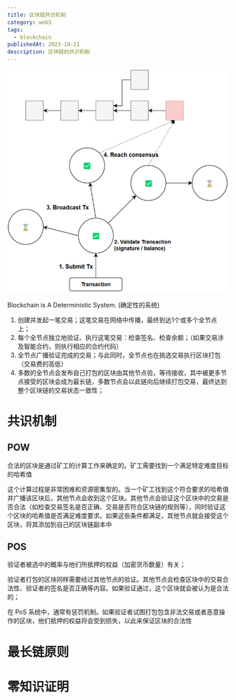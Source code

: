 ```yaml
---
title: 区块链共识机制
category: web3
tags:
  - blockchain
publishedAt: 2023-10-21
description: 区块链的共识机制
---
```



![](/images/web3-fundation-consensus.png)

Blockchain is A Deterministic System. (确定性的系统)

1. 创建并发起一笔交易；这笔交易在网络中传播，最终到达1个或多个全节点上；
2. 每个全节点独立地验证、执行这笔交易：检查签名、检查余额；（如果交易涉及智能合约，则执行相应的合约代码）
3. 全节点广播验证完成的交易；与此同时，全节点也在挑选交易执行区块打包（交易费的高低）
4. 多数的全节点会发布自己打包的区块由其他节点验，等待接收，其中被更多节点接受的区块会成为最长链，多数节点会以此链向后继续打包交易，最终达到整个区块链的交易状态一致性；

  

# 共识机制
## POW

合法的区块是通过矿工的计算工作来确定的。矿工需要找到一个满足特定难度目标的哈希值

这个计算过程是非常困难和资源密集型的。当一个矿工找到这个符合要求的哈希值并广播该区块后，其他节点会收到这个区块。其他节点会验证这个区块中的交易是否合法（如检查交易签名是否正确、交易是否符合区块链的规则等），同时验证这个区块的哈希值是否满足难度要求。如果这些条件都满足，其他节点就会接受这个区块，将其添加到自己的区块链副本中

## POS

验证者被选中的概率与他们所抵押的权益（加密货币数量）有关；

验证者打包的区块同样需要经过其他节点的验证。其他节点会检查区块中的交易合法性、验证者的签名是否正确等内容。如果验证通过，这个区块就会被认为是合法的；

在 PoS 系统中，通常有惩罚机制。如果验证者试图打包包含非法交易或者恶意操作的区块，他们抵押的权益将会受到损失，以此来保证区块的合法性


# 最长链原则

  
  

# 零知识证明